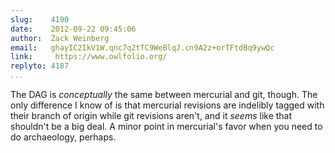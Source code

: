 ```yaml
---
slug:    4190
date:    2012-09-22 09:45:06
author:  Zack Weinberg
email:   ghayIC2IkV1W.qnc7q2tTC9WeBlqJ.cn9A2z+orTFtdBq9ywQc
link:     https://www.owlfolio.org/
replyto: 4187
...
```


The DAG is <i>conceptually</i> the same between mercurial and git,
though.  The only difference I know of is that mercurial revisions are
indelibly tagged with their branch of origin while git revisions
aren't, and it <i>seems</i> like that shouldn't be a big deal.  A
minor point in mercurial's favor when you need to do archaeology,
perhaps.
